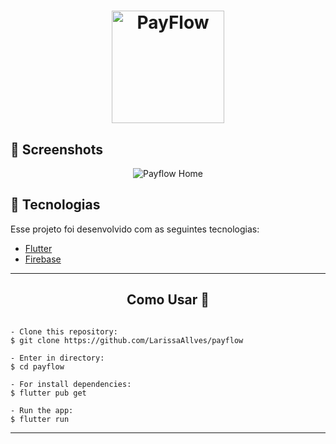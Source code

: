 <h1 align="center">
    <img alt="PayFlow" width="180px" src="https://user-images.githubusercontent.com/59374587/122830149-4f3dc700-d2be-11eb-9fe2-316561d10772.png" />
</h1>

## 📸 Screenshots
<p align="center">
    <img alt="Payflow Home" src="https://user-images.githubusercontent.com/59374587/122856653-86779c80-d2ed-11eb-8927-8c5433dc37d3.png" />
</p>

## :rocket: Tecnologias

Esse projeto foi desenvolvido com as seguintes tecnologias:

- [Flutter](https://flutter.dev/)
- [Firebase](https://firebase.google.com/)

---

<h2 align="center">Como Usar 🤔</h2>

   ```
  
   - Clone this repository:
   $ git clone https://github.com/LarissaAllves/payflow

   - Enter in directory:
   $ cd payflow

   - For install dependencies:
   $ flutter pub get

   - Run the app: 
   $ flutter run
   ```

---

